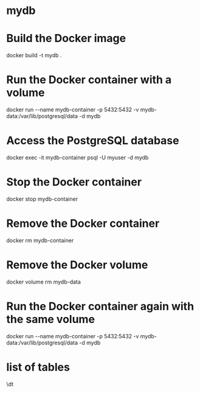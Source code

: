# mydb

# Build the Docker image
docker build -t mydb .

# Run the Docker container with a volume
docker run --name mydb-container -p 5432:5432 -v mydb-data:/var/lib/postgresql/data -d mydb

# Access the PostgreSQL database
docker exec -it mydb-container psql -U myuser -d mydb

# Stop the Docker container
docker stop mydb-container

# Remove the Docker container
docker rm mydb-container

# Remove the Docker volume
docker volume rm mydb-data

# Run the Docker container again with the same volume
docker run --name mydb-container -p 5432:5432 -v mydb-data:/var/lib/postgresql/data -d mydb

# list of tables
\dt